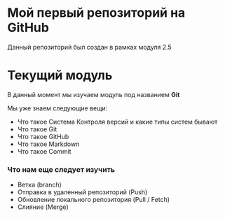# Мой первый репозиторий на GitHub

Данный репозиторий был создан в рамках модуля 2.5

# Текущий модуль
В данный момент мы изучаем модуль под названием **Git**

Мы уже знаем следующие вещи:
* Что такое Система Контроля версий и какие типы систем бывают
* Что такое Git
* Что такое GitHub
* Что такое Markdown
* Что такое Commit

### Что нам еще следует изучить 
* Ветка (branch)
* Отправка в удаленный репозиторий (Push)
* Обновление локального репозитория (Pull / Fetch)
* Слияние (Merge)